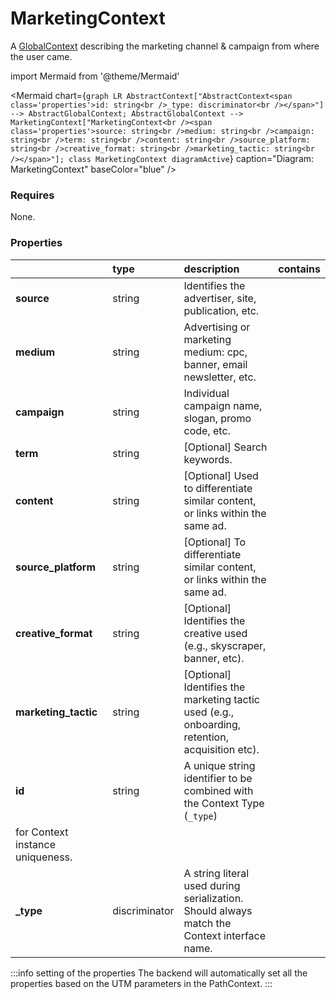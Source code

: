 # MarketingContext

A [GlobalContext](/taxonomy/global-contexts) describing the marketing channel & campaign from where the user came.

import Mermaid from '@theme/Mermaid'

<Mermaid chart={`
    graph LR
      AbstractContext["AbstractContext<span class='properties'>id: string<br />_type: discriminator<br /></span>"] --> AbstractGlobalContext;
      AbstractGlobalContext --> MarketingContext["MarketingContext<br /><span class='properties'>source: string<br />medium: string<br />campaign: string<br />term: string<br />content: string<br />source_platform: string<br />creative_format: string<br />marketing_tactic: string<br /></span>"];
    class MarketingContext diagramActive
  `}
  caption="Diagram: MarketingContext"
  baseColor="blue"
/>

### Requires

None.

### Properties

|                      | type          | description                                                                                                 | contains |
|:---------------------|:--------------|:------------------------------------------------------------------------------------------------------------|:---------|
| **source**           | string        | Identifies the advertiser, site, publication, etc.                                                          |          |
| **medium**           | string        | Advertising or marketing medium: cpc, banner, email newsletter, etc.                                        |          |
| **campaign**         | string        | Individual campaign name, slogan, promo code, etc.                                                          |          |
| **term**             | string        | [Optional] Search keywords.                                                                                 |          |
| **content**          | string        | [Optional] Used to differentiate similar content, or links within the same ad.                              |          |
| **source_platform**  | string        | [Optional] To differentiate similar content, or links within the same ad.                                   |          |
| **creative_format**  | string        | [Optional] Identifies the creative used (e.g., skyscraper, banner, etc).                                    |          |
| **marketing_tactic** | string        | [Optional] Identifies the marketing tactic used (e.g., onboarding, retention, acquisition etc).             |          |
| **id**               | string        | A unique string identifier to be combined with the Context Type (`_type`) 
for Context instance uniqueness. |          |
| **_type**            | discriminator | A string literal used during serialization. Should always match the Context interface name.                 |          |

:::info setting of the properties
The backend will automatically set all the properties based on the UTM parameters in the PathContext.
:::
